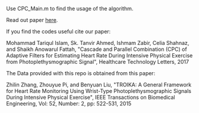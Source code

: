 Use CPC_Main.m to find the usage of the algorithm.


Read out paper [here](digital-library.theiet.org/content/journals/10.1049/htl.2017.0027).

If you find the codes useful cite our paper:

Mohammad Tariqul Islam, Sk. Tanvir Ahmed, Ishmam Zabir, Celia Shahnaz, and Shaikh Anowarul Fattah, "Cascade and Parallel Combination (CPC) of Adaptive Filters for Estimating Heart Rate During Intensive Physical Exercise from Photoplethysmographic Signal", Healthcare Technology Letters, 2017


The Data provided with this repo is obtained from this paper: 

Zhilin Zhang, Zhouyue Pi, and Benyuan Liu, "TROIKA: A General Framework for Heart Rate Monitoring Using Wrist-Type Photoplethysmographic Signals During Intensive Physical Exercise", IEEE Transactions on Biomedical Engineering, Vol: 52, Number: 2, pp: 522-531, 2015
